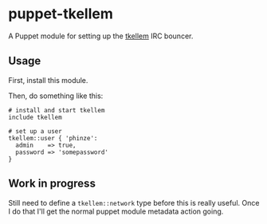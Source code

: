 # puppet-tkellem

A Puppet module for setting up the [tkellem](https://github.com/codekitchen/tkellem) IRC bouncer.

## Usage

First, install this module.

Then, do something like this:

    # install and start tkellem
    include tkellem
    
    # set up a user
    tkellem::user { 'phinze':
      admin    => true,
      password => 'somepassword'
    }
    
## Work in progress

Still need to define a `tkellem::network` type before this is really useful. Once I do that I'll get the normal puppet module metadata action going.